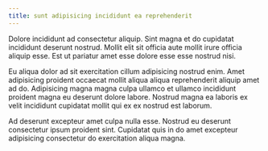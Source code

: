 ```yaml
---
title: sunt adipisicing incididunt ea reprehenderit
---
```


Dolore incididunt ad consectetur aliquip. Sint magna et do cupidatat incididunt deserunt nostrud. Mollit elit sit officia aute mollit irure officia aliquip esse. Est ut pariatur amet esse dolore esse esse nostrud nisi.

Eu aliqua dolor ad sit exercitation cillum adipisicing nostrud enim. Amet adipisicing proident occaecat mollit aliqua aliqua reprehenderit aliquip amet ad do. Adipisicing magna magna culpa ullamco et ullamco incididunt proident magna eu deserunt dolore labore. Nostrud magna ea laboris ex velit incididunt cupidatat mollit qui ex ex nostrud est laborum.

Ad deserunt excepteur amet culpa nulla esse. Nostrud eu deserunt consectetur ipsum proident sint. Cupidatat quis in do amet excepteur adipisicing consectetur do exercitation aliqua magna.